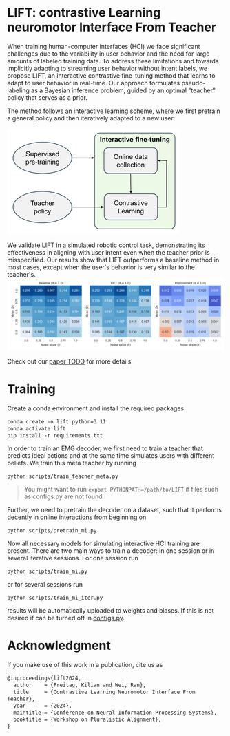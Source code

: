 # LIFT: contrastive Learning neuromotor Interface From Teacher
<!-- Training human-computer interfaces is challenging because ground-truth data about human intent is hard to obtain and interfaces are often subject to distributional shifts. To loosen the assumption of having access to intent labels, we propose an interactive contrastive fine-tuning method. For that, we formulate pseudo-labeling as a Bayesian inference problem guided by an optimal teacher policy. -->

When training human-computer interfaces (HCI) we face significant challenges due to the variability in user behavior and the need for large amounts of labeled training data.
To address these limitations and towards implicitly adapting to streaming user behavior without intent labels, we propose LIFT, an interactive contrastive fine-tuning method that learns to adapt to user behavior in real-time. Our approach formulates pseudo-labeling as a Bayesian inference problem, guided by an optimal "teacher" policy that serves as a prior.

The method follows an interactive learning scheme, where we first pretrain a general policy and then iteratively adapted to a new user.

<img src="figures/workflow.png" alt="Workflow" width="400"/>

We validate LIFT in a simulated robotic control task, demonstrating its effectiveness in aligning with user intent even when the teacher prior is misspecified. Our results show that LIFT outperforms a baseline method in most cases, except when the user's behavior is very similar to the teacher's.
<img src="figures/mi_mae_improvement.png" alt="Workflow" width="900"/>


Check out our [paper TODO]() for more details.

# Training
Create a conda environment and install the required packages
```
conda create -n lift python=3.11
conda activate lift
pip install -r requirements.txt
```
In order to train an EMG decoder, we first need to train a teacher that predicts ideal actions and at the same time simulates users with different beliefs. We train this meta teacher by running
```
python scripts/train_teacher_meta.py
```
> You might want to run `export PYTHONPATH=/path/to/LIFT` if files such as configs.py are not found.

Further, we need to pretrain the decoder on a dataset, such that it performs decently in online interactions from beginning on
```
python scripts/pretrain_mi.py
```
Now all necessary models for simulating interactive HCI training are present. There are two main ways to train a decoder: in one session or in several iterative sessions. For one session run
```
python scripts/train_mi.py
```
or for several sessions run
```
python scripts/train_mi_iter.py
```
results will be automatically uploaded to weights and biases. If this is not desired if can be turned off in [configs.py](./configs.py).


# Acknowledgment
If you make use of this work in a publication, cite us as
```
@inproceedings{lift2024,
  author    = {Freitag, Kilian and Wei, Ran},
  title     = {Contrastive Learning Neuromotor Interface From Teacher},
  year      = {2024},
  maintitle = {Conference on Neural Information Processing Systems},
  booktitle = {Workshop on Pluralistic Alignment},
}
```
